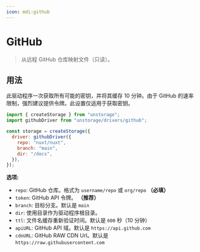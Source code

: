 ```yaml
---
icon: mdi:github
---
```


# GitHub

> 从远程 GitHub 仓库映射文件（只读）。

## 用法

此驱动程序一次获取所有可能的密钥，并将其缓存 10 分钟。由于 GitHub 的速率限制，强烈建议提供令牌。此设置仅适用于获取密钥。

```js
import { createStorage } from "unstorage";
import githubDriver from "unstorage/drivers/github";

const storage = createStorage({
  driver: githubDriver({
    repo: "nuxt/nuxt",
    branch: "main",
    dir: "/docs",
  }),
});
```

**选项:**

- `repo`: GitHub 仓库。格式为 `username/repo` 或 `org/repo` **（必填）**
- `token`: GitHub API 令牌。 **（推荐）**
- `branch`: 目标分支。默认是 `main`
- `dir`: 使用目录作为驱动程序根目录。
- `ttl`: 文件名缓存重新验证时间。默认是 `600` 秒（10 分钟）
- `apiURL`: GitHub API 域。默认是 `https://api.github.com`
- `cdnURL`: GitHub RAW CDN Url。默认是 `https://raw.githubusercontent.com`